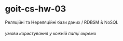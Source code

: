 # goit-cs-hw-03
Реляційні та Нереляційні бази даних / RDBSM &amp; NoSQL

###### умови користування у кожній папці окремо